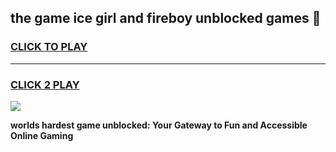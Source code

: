 
## the game ice girl and fireboy unblocked games 👋
<h3>
<a href="https://premium.freeplayer.one?title=the_game_ice_girl_and_fireboy_unblocked_games&ref=13F">CLICK TO PLAY</a></h3>
<hr>

<h3>
<a href="https://premium.freeplayer.one?title=the_game_ice_girl_and_fireboy_unblocked_games&ref=13F">CLICK 2 PLAY</a>
  
</h3>

<a href="https://premium.freeplayer.one?title=the_game_ice_girl_and_fireboy_unblocked_games&ref=12F/"><img src="https://clearcache.store/games.png"></a>


**worlds hardest game unblocked: Your Gateway to Fun and Accessible Online Gaming**
